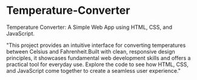 # Temperature-Converter
Temperature Converter: A Simple Web App using HTML, CSS, and JavaScript.

"This project provides an intuitive interface for converting temperatures between Celsius and Fahrenheit.Built with clean, responsive design principles, it showcases fundamental web development skills and offers a practical tool for everyday use. Explore the code to see how HTML, CSS, and JavaScript come together to create a seamless user experience."
